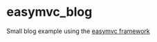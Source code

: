 easymvc_blog
============

Small blog example using the [easymvc framework](https://github.com/ellimist/easymvc)
